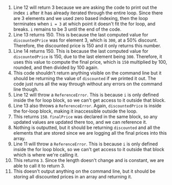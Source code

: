 1. Line 12 will return 3 because we are asking the code to print out the index `i` after it has already iterated through the entire loop. Since there are 3 elements and we used zero based indexing, then the loop terminates when `i = 3` at which point it doesn't fit the for loop, and breaks. `i` remains to be 3 until the end of the code. 
2. Line 13 returns 150. This is because the last computed value for `discountedPrice` was for element 3, which is `300`, at a 50% discount. Therefore, the discounted price is 150 and it only returns this number. 
3. Line 14 returns 150. This is because the last computed value for `discountedPrice` is 150, due to the last element being `300`. Therefore, it uses this value to compute the final price, which is `150` multiplied by 100, rounded, and then divided by 100 again. 
4. This code shouldn't return anything visible on the command line but it should be returning the value of `discounted` if we printed it out. The code just runs all the way through without any errors on the command line though. 
5. Line 12 will throw a `ReferenceError`. This is because `i` is only defined inside the for loop block, so we can't get access to it outside that block. 
6. Line 13 also throws a `ReferenceError`. Again, `discountedPrice` is inside the for-loop block, making it inaccessible outside the loop.
7. This returns `150`. `finalPrice` was declared in the same block, so any updated values are updated there too, and we can reference it. 
8. Nothing is outputted, but it should be returning `discounted` and all the elements that are stored since we are logging all the final prices into this array. 
9. Line 11 will throw a `ReferenceError`. This is because `i` is only defined inside the for loop block, so we can't get access to it outside that block which is where we're calling it. 
10. This returns `3`. Since the length doesn't change and is constant, we are able to call it to return 3. 
11. This doesn't output anything on the command line, but it should be storing all discounted prices in an array and returning it. 